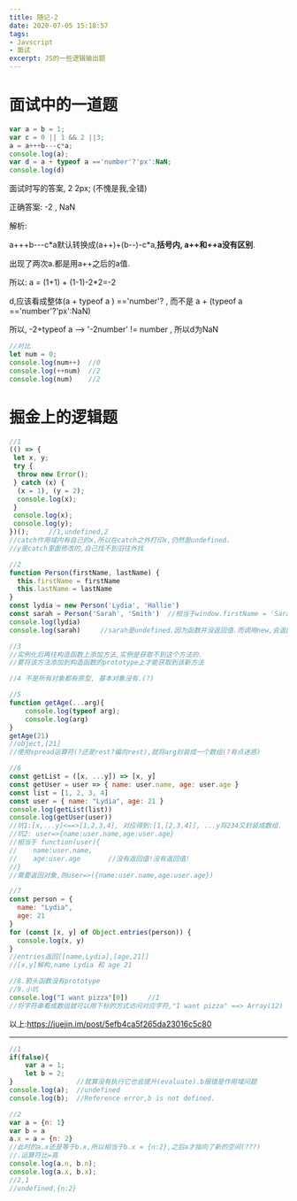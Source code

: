 ```yaml
---
title: 随记-2
date: 2020-07-05 15:18:57
tags:
- Javscript
- 面试
excerpt: JS的一些逻辑输出题
---
```


# 面试中的一道题

```js
var a = b = 1;
var c = 0 || 1 && 2 ||3;
a = a+++b---c*a;
console.log(a);
var d = a + typeof a =='number'?'px':NaN;
console.log(d)
```

面试时写的答案, 2 2px;      (不愧是我,全错)

正确答案: -2 , NaN

解析:

a+++b-\-\-c*a默认转换成(a++)+(b-\-)-c\*a,**括号内, a++和++a没有区别**.

出现了两次a.都是用a++之后的a值.

所以: a = (1+1) + (1-1)-2*2=-2

d,应该看成整体(a + typeof a ) =='number'? , 而不是 a + (typeof a =='number'?'px':NaN)

所以, -2+typeof a  --> '-2number' != number , 所以d为NaN

```js
//对比
let num = 0;
console.log(num++)  //0
console.log(++num)  //2
console.log(num)    //2
```



# 掘金上的逻辑题

```js
//1
(() => {
 let x, y;
 try {
  throw new Error();
 } catch (x) {
  (x = 1), (y = 2);
  console.log(x);
 }
 console.log(x);
 console.log(y);
})();     //1,undefined,2
//catch作用域内有自己的x,所以在catch之外打印x,仍然是undefined.
//y是catch里面修改的,自己找不到旧往外找

//2
function Person(firstName, lastName) {
  this.firstName = firstName
  this.lastName = lastName
}
const lydia = new Person('Lydia', 'Hallie')
const sarah = Person('Sarah', 'Smith')  //相当于window.firstName = 'Sarah';window.lastName='Smith'; this指向了window
console.log(lydia)     
console.log(sarah)     //sarah是undefined.因为函数并没返回值.而调用new,会返回一个对象

//3
//实例化后再往构造函数上添加方法,实例是获取不到这个方法的.
//要将该方法添加到构造函数的prototype上才能获取到该新方法

//4 不是所有对象都有原型, 基本对象没有.(?)

//5
function getAge(...arg){
    console.log(typeof arg);
    console.log(arg)
}
getAge(21)
//object,[21]
//使用spread运算符(?还是rest?偏向rest),就将arg封装成一个数组(?有点迷惑)

//6
const getList = ([x, ...y]) => [x, y]
const getUser = user => { name: user.name, age: user.age }
const list = [1, 2, 3, 4]
const user = { name: "Lydia", age: 21 }
console.log(getList(list))
console.log(getUser(user))
//坑1:[x,...y]<==>[1,2,3,4], 对应得到:[1,[2,3,4]], ...y将234又封装成数组.
//坑2: user=>{name:user.name,age:user.age}
//相当于 function(user){
//    name:user.name,
//    age:user.age       //没有返回值!没有返回值!
//}
//需要返回对象,则user=>({name:user.name,age:user.age})

//7
const person = {
  name: "Lydia",
  age: 21
}
for (const [x, y] of Object.entries(person)) {
  console.log(x, y)
}
//entries返回[[name,Lydia],[age,21]]
//[x,y]解构,name Lydia 和 age 21

//8.箭头函数没有prototype
//9.小坑
console.log("I want pizza"[0])     //I
//将字符串看成数组就可以用下标的方式访问对应字符,"I want pizza" ==> Array(12)
```

以上:https://juejin.im/post/5efb4ca5f265da23016c5c80

---

```js
//1
if(false){
    var a = 1;
    let b = 2;
}                //就算没有执行它也会提升(evaluate).b报错是作用域问题
console.log(a);  //undefined
console.log(b);  //Reference error,b is not defined.

//2
var a = {n: 1}
var b = a
a.x = a = {n: 2}
//此时的a.x还是等于b.x,所以相当于b.x = {n:2},之后a才指向了新的空间(???)
//.运算符比=高
console.log(a.n, b.n);
console.log(a.x, b.x);
//2,1
//undefined,{n:2}
```

